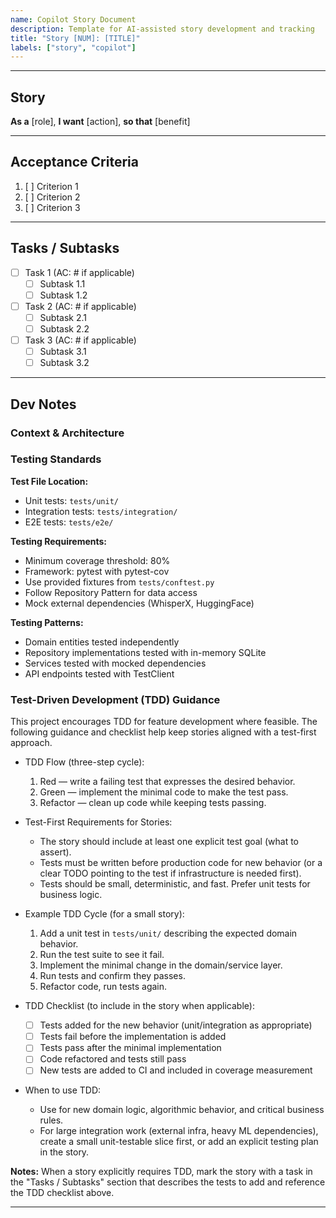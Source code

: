 ```yaml
---
name: Copilot Story Document
description: Template for AI-assisted story development and tracking
title: "Story [NUM]: [TITLE]"
labels: ["story", "copilot"]
---
```


<!-- Powered by BMAD™ Core -->

---

## Story

**As a** [role],
**I want** [action],
**so that** [benefit]

---

## Acceptance Criteria

1. [ ] Criterion 1
2. [ ] Criterion 2
3. [ ] Criterion 3

---

## Tasks / Subtasks

- [ ] Task 1 (AC: # if applicable)
  - [ ] Subtask 1.1
  - [ ] Subtask 1.2
- [ ] Task 2 (AC: # if applicable)
  - [ ] Subtask 2.1
  - [ ] Subtask 2.2
- [ ] Task 3 (AC: # if applicable)
  - [ ] Subtask 3.1
  - [ ] Subtask 3.2

---

## Dev Notes

### Context & Architecture

<!-- Information pulled from docs/ folder and relevant artifacts:
- Relevant source tree info
- Important notes from previous related stories
- Architecture decisions that apply to this story
- Do NOT invent information; only reference actual artifacts
-->

### Testing Standards

**Test File Location:**

- Unit tests: `tests/unit/`
- Integration tests: `tests/integration/`
- E2E tests: `tests/e2e/`

**Testing Requirements:**

- Minimum coverage threshold: 80%
- Framework: pytest with pytest-cov
- Use provided fixtures from `tests/conftest.py`
- Follow Repository Pattern for data access
- Mock external dependencies (WhisperX, HuggingFace)

**Testing Patterns:**

- Domain entities tested independently
- Repository implementations tested with in-memory SQLite
- Services tested with mocked dependencies
- API endpoints tested with TestClient

### Test-Driven Development (TDD) Guidance

This project encourages TDD for feature development where feasible. The following guidance and checklist help keep stories aligned with a test-first approach.

- TDD Flow (three-step cycle):
  1. Red — write a failing test that expresses the desired behavior.
  2. Green — implement the minimal code to make the test pass.
  3. Refactor — clean up code while keeping tests passing.

- Test-First Requirements for Stories:
  - The story should include at least one explicit test goal (what to assert).
  - Tests must be written before production code for new behavior (or a clear TODO pointing to the test if infrastructure is needed first).
  - Tests should be small, deterministic, and fast. Prefer unit tests for business logic.

- Example TDD Cycle (for a small story):
  1. Add a unit test in `tests/unit/` describing the expected domain behavior.
  2. Run the test suite to see it fail.
  3. Implement the minimal change in the domain/service layer.
  4. Run tests and confirm they passes.
  5. Refactor code, run tests again.

- TDD Checklist (to include in the story when applicable):
  - [ ] Tests added for the new behavior (unit/integration as appropriate)
  - [ ] Tests fail before the implementation is added
  - [ ] Tests pass after the minimal implementation
  - [ ] Code refactored and tests still pass
  - [ ] New tests are added to CI and included in coverage measurement

- When to use TDD:
  - Use for new domain logic, algorithmic behavior, and critical business rules.
  - For large integration work (external infra, heavy ML dependencies), create a small unit-testable slice first, or add an explicit testing plan in the story.

**Notes:** When a story explicitly requires TDD, mark the story with a task in the "Tasks / Subtasks" section that describes the tests to add and reference the TDD checklist above.

---
